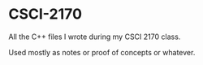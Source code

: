 # CSCI-2170

All the C++ files I wrote during my CSCI 2170 class.

Used mostly as notes or proof of concepts or whatever.
